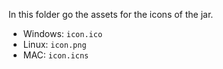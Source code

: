 In this folder go the assets for the icons of the jar.

* Windows: ``icon.ico``
* Linux: ``icon.png``
* MAC: ``icon.icns``